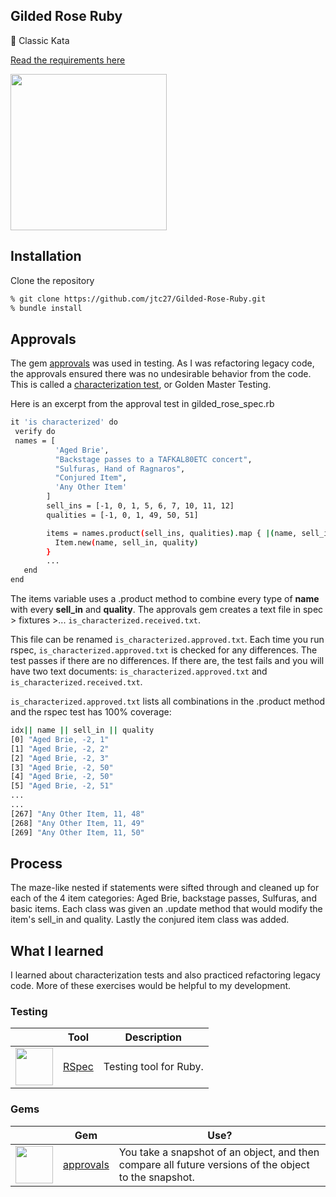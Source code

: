 ## Gilded Rose Ruby
🌹  Classic Kata

[Read the requirements here](https://github.com/makersacademy/course/blob/main/individual_challenges/gilded_rose.md)

<a href=https://github.com/makersacademy/course/blob/main/individual_challenges/gilded_rose.md>
<img src="https://amour-rose-eternelle.fr/wp-content/uploads/2020/12/rose-dore.jpg" width="250"/></a>

## Installation
Clone the repository
``` bash
% git clone https://github.com/jtc27/Gilded-Rose-Ruby.git
% bundle install
```

## Approvals
The gem [approvals](https://github.com/kytrinyx/approvals) was used in testing.  As I was refactoring legacy code, the approvals ensured there was no undesirable behavior from the code.  This is called a [characterization test](https://en.wikipedia.org/wiki/Characterization_test), or Golden Master Testing.

Here is an excerpt from the approval test in gilded_rose_spec.rb

``` bash
it 'is characterized' do  
 verify do
 names = [
          'Aged Brie',
          "Backstage passes to a TAFKAL80ETC concert",
          "Sulfuras, Hand of Ragnaros",
          "Conjured Item",
          'Any Other Item'
        ]
        sell_ins = [-1, 0, 1, 5, 6, 7, 10, 11, 12] 
        qualities = [-1, 0, 1, 49, 50, 51]         

        items = names.product(sell_ins, qualities).map { |(name, sell_in, quality)|
          Item.new(name, sell_in, quality)
        }
        ...
   end
end
 ```
The items variable uses a .product method to combine every type of **name** with every **sell_in** and **quality**.  The approvals gem creates a text file in spec > fixtures >... `is_characterized.received.txt`.

This file can be renamed `is_characterized.approved.txt`.  Each time you run rspec, `is_characterized.approved.txt` is checked for any differences.  The test passes if there are no differences.  If there are, the test fails and you will have two text documents: `is_characterized.approved.txt` and `is_characterized.received.txt`.

`is_characterized.approved.txt` lists all combinations in the .product method and the rspec test has 100% coverage:

``` bash
idx|| name || sell_in || quality
[0] "Aged Brie, -2, 1"
[1] "Aged Brie, -2, 2"
[2] "Aged Brie, -2, 3"
[3] "Aged Brie, -2, 50"
[4] "Aged Brie, -2, 50"
[5] "Aged Brie, -2, 51"
...
...
[267] "Any Other Item, 11, 48"
[268] "Any Other Item, 11, 49"
[269] "Any Other Item, 11, 50"
```

## Process
The maze-like nested if statements were sifted through and cleaned up for each of the 4 item categories: Aged Brie, backstage passes, Sulfuras, and basic items.  Each class was given an .update method that would modify the item's sell_in and quality.  Lastly the conjured item class was added.

## What I learned
I learned about characterization tests and also practiced refactoring legacy code.  More of these exercises would be helpful to my development.


### Testing

|             | Tool                                                 | Description                         |
| :---------: | ---------------------------------------------------- | ----------------------------------- | 
| <img src="https://rspec.info/images/logo_ogp.png" height="auto" width="60">  | [RSpec](https://rspec.info/)                         | Testing tool for Ruby.              

### Gems

|       | Gem                                                                | Use?                                                                   |
| :---: | ------------------------------------------------------------------ | ---------------------------------------------------------------------- |
| <img src="https://miro.medium.com/max/470/1*uHOD632-DD5BLu-ptcFgvA.png" height="auto" width="60"> | [approvals](https://github.com/kytrinyx/approvals) | You take a snapshot of an object, and then compare all future versions of the object to the snapshot.                                  |

